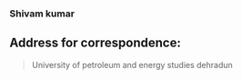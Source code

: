### Shivam kumar
## Address for correspondence:
> University of petroleum and energy studies dehradun


